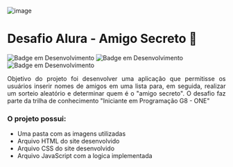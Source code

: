 ![image](https://github.com/user-attachments/assets/22684137-a815-487d-beb3-d4c9b7293a1a)
# Desafio Alura - Amigo Secreto 🐝
![Badge em Desenvolvimento](https://img.shields.io/badge/status-finalizado-yellow)
![Badge em Desenvolvimento](https://img.shields.io/badge/linguagem-JavaScript-blue)
![Badge em Desenvolvimento]( https://img.shields.io/badge/%20ALURA%20-8A2BE2)

<p align="justify">Objetivo do projeto foi desenvolver uma aplicação que permitisse os usuários inserir nomes de amigos em uma lista para, em seguida, realizar um sorteio aleatório e determinar quem é o "amigo secreto". O desafio faz parte da trilha de conhecimento "Iniciante em Programação G8 - ONE"</p>
<h3> O projeto possui: </h3>
<ul>
  <li>Uma pasta com as imagens utilizadas</li>
  <li>Arquivo HTML do site desenvolvido</li>
  <li>Arquivo CSS do site desenvolvido </li>
  <li>Arquivo JavaScript com a logica implementada</li>
</ul>

